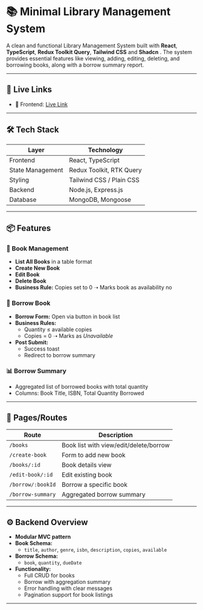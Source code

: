 # 📚 Minimal Library Management System

A clean and functional Library Management System built with **React**, **TypeScript**, **Redux Toolkit Query**, **Tailwind CSS** and **Shadcn** . The system provides essential features like viewing, adding, editing, deleting, and borrowing books, along with a borrow summary report.

---

## 🚀 Live Links

- 🔗 Frontend: [Live Link](https://library-management-sage-iota.vercel.app)

---

## 🛠️ Tech Stack

| Layer            | Technology                     |
|------------------|--------------------------------|
| Frontend         | React, TypeScript              |
| State Management | Redux Toolkit, RTK Query       |
| Styling          | Tailwind CSS / Plain CSS       |
| Backend          | Node.js, Express.js            |
| Database         | MongoDB, Mongoose              |

---

## 📦 Features

### 📘 Book Management
- **List All Books** in a table format
- **Create New Book**
- **Edit Book**
- **Delete Book**
- **Business Rule:** Copies set to 0 ➝ Marks book as availability no

### 📖 Borrow Book
- **Borrow Form:** Open via button in book list
- **Business Rules:**
  - Quantity ≤ available copies
  - Copies = 0 ➝ Marks as *Unavailable*
- **Post Submit:**
  - Success toast
  - Redirect to borrow summary

### 📊 Borrow Summary
- Aggregated list of borrowed books with total quantity
- Columns: Book Title, ISBN, Total Quantity Borrowed

---

## 📄 Pages/Routes

| Route                | Description                                  |
|----------------------|----------------------------------------------|
| `/books`             | Book list with view/edit/delete/borrow       |
| `/create-book`       | Form to add new book                         |
| `/books/:id`         | Book details view                            |
| `/edit-book/:id`     | Edit existing book                           |
| `/borrow/:bookId`    | Borrow a specific book                       |
| `/borrow-summary`    | Aggregated borrow summary                    |

---

## ⚙️ Backend Overview

- **Modular MVC pattern**
- **Book Schema:**
  - `title`, `author`, `genre`, `isbn`, `description`, `copies`, `available`
- **Borrow Schema:**
  - `book`, `quantity`, `dueDate`
- **Functionality:**
  - Full CRUD for books
  - Borrow with aggregation summary
  - Error handling with clear messages
  - Pagination support for book listings

---